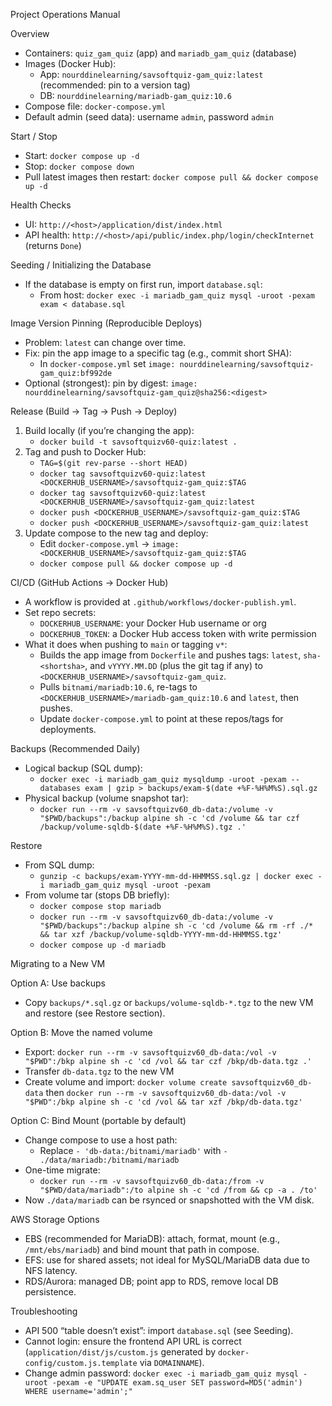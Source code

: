 Project Operations Manual

Overview

- Containers: `quiz_gam_quiz` (app) and `mariadb_gam_quiz` (database)
- Images (Docker Hub):
  - App: `nourddinelearning/savsoftquiz-gam_quiz:latest` (recommended: pin to a version tag)
  - DB: `nourddinelearning/mariadb-gam_quiz:10.6`
- Compose file: `docker-compose.yml`
- Default admin (seed data): username `admin`, password `admin`

Start / Stop

- Start: `docker compose up -d`
- Stop: `docker compose down`
- Pull latest images then restart: `docker compose pull && docker compose up -d`

Health Checks

- UI: `http://<host>/application/dist/index.html`
- API health: `http://<host>/api/public/index.php/login/checkInternet` (returns `Done`)

Seeding / Initializing the Database

- If the database is empty on first run, import `database.sql`:
  - From host: `docker exec -i mariadb_gam_quiz mysql -uroot -pexam exam < database.sql`

Image Version Pinning (Reproducible Deploys)

- Problem: `latest` can change over time.
- Fix: pin the app image to a specific tag (e.g., commit short SHA):
  - In `docker-compose.yml` set `image: nourddinelearning/savsoftquiz-gam_quiz:bf992de`
- Optional (strongest): pin by digest: `image: nourddinelearning/savsoftquiz-gam_quiz@sha256:<digest>`

Release (Build → Tag → Push → Deploy)

1) Build locally (if you’re changing the app):
   - `docker build -t savsoftquizv60-quiz:latest .`
2) Tag and push to Docker Hub:
   - `TAG=$(git rev-parse --short HEAD)`
   - `docker tag savsoftquizv60-quiz:latest <DOCKERHUB_USERNAME>/savsoftquiz-gam_quiz:$TAG`
   - `docker tag savsoftquizv60-quiz:latest <DOCKERHUB_USERNAME>/savsoftquiz-gam_quiz:latest`
   - `docker push <DOCKERHUB_USERNAME>/savsoftquiz-gam_quiz:$TAG`
   - `docker push <DOCKERHUB_USERNAME>/savsoftquiz-gam_quiz:latest`
3) Update compose to the new tag and deploy:
   - Edit `docker-compose.yml` → `image: <DOCKERHUB_USERNAME>/savsoftquiz-gam_quiz:$TAG`
   - `docker compose pull && docker compose up -d`

CI/CD (GitHub Actions → Docker Hub)

- A workflow is provided at `.github/workflows/docker-publish.yml`.
- Set repo secrets:
  - `DOCKERHUB_USERNAME`: your Docker Hub username or org
  - `DOCKERHUB_TOKEN`: a Docker Hub access token with write permission
- What it does when pushing to `main` or tagging `v*`:
  - Builds the app image from `Dockerfile` and pushes tags: `latest`, `sha-<shortsha>`, and `vYYYY.MM.DD` (plus the git tag if any) to `<DOCKERHUB_USERNAME>/savsoftquiz-gam_quiz`.
  - Pulls `bitnami/mariadb:10.6`, re-tags to `<DOCKERHUB_USERNAME>/mariadb-gam_quiz:10.6` and `latest`, then pushes.
  - Update `docker-compose.yml` to point at these repos/tags for deployments.

Backups (Recommended Daily)

- Logical backup (SQL dump):
  - `docker exec -i mariadb_gam_quiz mysqldump -uroot -pexam --databases exam | gzip > backups/exam-$(date +%F-%H%M%S).sql.gz`
- Physical backup (volume snapshot tar):
  - `docker run --rm -v savsoftquizv60_db-data:/volume -v "$PWD/backups":/backup alpine sh -c 'cd /volume && tar czf /backup/volume-sqldb-$(date +%F-%H%M%S).tgz .'`

Restore

- From SQL dump:
  - `gunzip -c backups/exam-YYYY-mm-dd-HHMMSS.sql.gz | docker exec -i mariadb_gam_quiz mysql -uroot -pexam`
- From volume tar (stops DB briefly):
  - `docker compose stop mariadb`
  - `docker run --rm -v savsoftquizv60_db-data:/volume -v "$PWD/backups":/backup alpine sh -c 'cd /volume && rm -rf ./* && tar xzf /backup/volume-sqldb-YYYY-mm-dd-HHMMSS.tgz'`
  - `docker compose up -d mariadb`

Migrating to a New VM

Option A: Use backups

- Copy `backups/*.sql.gz` or `backups/volume-sqldb-*.tgz` to the new VM and restore (see Restore section).

Option B: Move the named volume

- Export: `docker run --rm -v savsoftquizv60_db-data:/vol -v "$PWD":/bkp alpine sh -c 'cd /vol && tar czf /bkp/db-data.tgz .'`
- Transfer `db-data.tgz` to the new VM
- Create volume and import: `docker volume create savsoftquizv60_db-data` then
  `docker run --rm -v savsoftquizv60_db-data:/vol -v "$PWD":/bkp alpine sh -c 'cd /vol && tar xzf /bkp/db-data.tgz'`

Option C: Bind Mount (portable by default)

- Change compose to use a host path:
  - Replace `- 'db-data:/bitnami/mariadb'` with `- ./data/mariadb:/bitnami/mariadb`
- One-time migrate:
  - `docker run --rm -v savsoftquizv60_db-data:/from -v "$PWD/data/mariadb":/to alpine sh -c 'cd /from && cp -a . /to'`
- Now `./data/mariadb` can be rsynced or snapshotted with the VM disk.

AWS Storage Options

- EBS (recommended for MariaDB): attach, format, mount (e.g., `/mnt/ebs/mariadb`) and bind mount that path in compose.
- EFS: use for shared assets; not ideal for MySQL/MariaDB data due to NFS latency.
- RDS/Aurora: managed DB; point app to RDS, remove local DB persistence.

Troubleshooting

- API 500 “table doesn’t exist”: import `database.sql` (see Seeding).
- Cannot login: ensure the frontend API URL is correct (`application/dist/js/custom.js` generated by `docker-config/custom.js.template` via `DOMAINNAME`).
- Change admin password: `docker exec -i mariadb_gam_quiz mysql -uroot -pexam -e "UPDATE exam.sq_user SET password=MD5('admin') WHERE username='admin';"`
